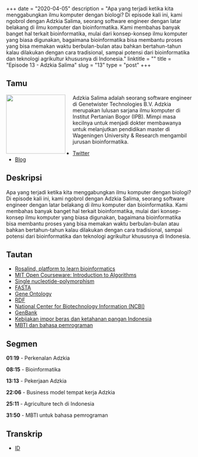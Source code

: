 +++
date = "2020-04-05"
description = "Apa yang terjadi ketika kita menggabungkan ilmu komputer dengan biologi? Di episode kali ini, kami ngobrol dengan Adzkia Salima, seorang software engineer dengan latar belakang di ilmu komputer dan bioinformatika. Kami membahas banyak banget hal terkait bioinformatika, mulai dari konsep-konsep ilmu komputer yang biasa digunakan, bagaimana bioinformatika bisa membantu proses yang bisa memakan waktu berbulan-bulan atau bahkan bertahun-tahun kalau dilakukan dengan cara tradisional, sampai potensi dari bioinformatika dan teknologi agrikultur khususnya di Indonesia."
linktitle = ""
title = "Episode 13 - Adzkia Salima"
slug = "13"
type = "post"
+++

## Tamu

<img style="float: left; width: 160px; margin-right: 20px;" src="/img/ep13.jpg">

Adzkia Salima adalah seorang software engineer di Genetwister Technologies B.V. Adzkia merupakan lulusan sarjana ilmu komputer di Institut Pertanian Bogor (IPB). Mimpi masa kecilnya untuk menjadi dokter membawanya untuk melanjutkan pendidikan master di Wageningen University & Research mengambil jurusan bioinformatika.

- [Twitter](twitter.com/perrenellle)
- [Blog](https://adzkiasalima.wordpress.com/)

## Deskripsi

Apa yang terjadi ketika kita menggabungkan ilmu komputer dengan biologi? Di episode kali ini, kami ngobrol dengan Adzkia Salima, seorang software engineer dengan latar belakang di ilmu komputer dan bioinformatika. Kami membahas banyak banget hal terkait bioinformatika, mulai dari konsep-konsep ilmu komputer yang biasa digunakan, bagaimana bioinformatika bisa membantu proses yang bisa memakan waktu berbulan-bulan atau bahkan bertahun-tahun kalau dilakukan dengan cara tradisional, sampai potensi dari bioinformatika dan teknologi agrikultur khususnya di Indonesia.

<div class="audioplayer">
    <audio>
        <source src="https://d3ctxlq1ktw2nl.cloudfront.net/staging/2020-3-5/61908004-44100-2-a36b6fc061ad4.m4a" rel="preload" as="audio">
    </audio>
</div>

<!-- <iframe src="https://anchor.fm/kartini-teknologi/embed/episodes/Mengenal-Bioinformatics-bersama-Adzkia-Salima-ecdk4e" height="102px" width="400px" frameborder="0" scrolling="no"></iframe> -->

## Tautan

- [Rosalind, platform to learn bioinformatics](http://rosalind.info/problems/locations/)
- [MIT Open Courseware: Introduction to Algorithms](https://ocw.mit.edu/courses/electrical-engineering-and-computer-science/6-006-introduction-to-algorithms-fall-2011/lecture-videos/lecture-1-algorithmic-thinking-peak-finding/)
- [Single nucleotide-polymorphism](https://en.wikipedia.org/wiki/Single-nucleotide_polymorphism)
- [FASTA](https://en.wikipedia.org/wiki/FASTA_format)
- [Gene Ontology](http://geneontology.org/)
- [RDF](https://www.w3.org/RDF/)
- [National Center for Biotechnology Information (NCBI)](https://www.ncbi.nlm.nih.gov/)
- [GenBank](https://www.ncbi.nlm.nih.gov/genbank/)
- [Kebijakan impor beras dan ketahanan pangan Indonesia](https://www.antaranews.com/berita/1223248/kebijakan-impor-beras-dan-ketahanan-pangan-indonesia)
- [MBTI dan bahasa pemrograman](https://twitter.com/perrenellle/status/1229886610352852995/photo/1)

## Segmen

**01:19** - Perkenalan Adzkia

**08:15** - Bioinformatika

**13:13** - Pekerjaan Adzkia

**22:06** - Business model tempat kerja Adzkia

**25:11** - Agriculture tech di Indonesia

**31:50** - MBTI untuk bahasa pemrograman

## Transkrip

- [ID](transcript)
